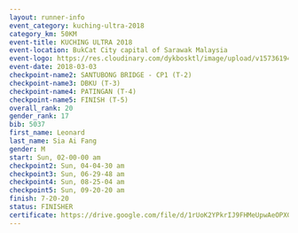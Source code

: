 ```yaml
--- 
layout: runner-info 
event_category: kuching-ultra-2018 
category_km: 50KM 
event-title: KUCHING ULTRA 2018 
event-location: BukCat City capital of Sarawak Malaysia 
event-logo: https://res.cloudinary.com/dykbosktl/image/upload/v1573619473/Logo/kuching-ultra-2018-logo_tlpvm5.png 
event-date: 2018-03-03 
checkpoint-name2: SANTUBONG BRIDGE - CP1 (T-2) 
checkpoint-name3: DBKU (T-3) 
checkpoint-name4: PATINGAN (T-4) 
checkpoint-name5: FINISH (T-5) 
overall_rank: 20
gender_rank: 17
bib: 5037
first_name: Leonard
last_name: Sia Ai Fang
gender: M
start: Sun, 02-00-00 am
checkpoint2: Sun, 04-04-30 am
checkpoint3: Sun, 06-29-48 am
checkpoint4: Sun, 08-25-04 am
checkpoint5: Sun, 09-20-20 am
finish: 7-20-20
status: FINISHER
certificate: https://drive.google.com/file/d/1rUoK2YPkrIJ9FHMeUpwAeOPXG1hKeF/view?usp=sharing","CERTIFICATE")
--- 
```

